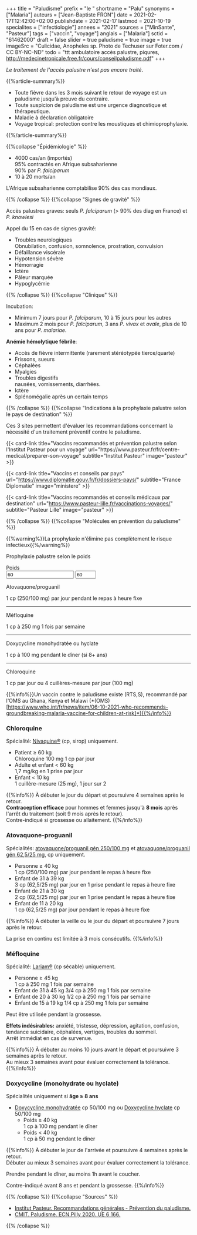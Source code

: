 +++
title = "Paludisme"
prefix = "le "
shortname = "Palu"
synonyms = ["Malaria"]
auteurs = ["Jean-Baptiste FRON"]
date = 2021-02-17T12:42:00+02:00
publishdate = 2021-02-17
lastmod = 2021-10-19
specialites = ["infectiologie"]
annees = "2021"
sources = ["MinSante", "Pasteur"]
tags = ["vaccin", "voyage"]
anglais = ["Malaria"]
sctid = "61462000"
draft = false
slider = true
paludisme = true
image = true
imageSrc = "Culicidae, Anopheles sp. Photo de Techuser sur Foter.com / CC BY-NC-ND"
todo = "ttt ambulatoire accès palustre, piqures, http://medecinetropicale.free.fr/cours/conseilpaludisme.pdf"
+++

*Le traitement de l'accès palustre n'est pas encore traité*.

{{%article-summary%}}

- Toute fièvre dans les 3 mois suivant le retour de voyage est un paludisme jusqu'à preuve du contraire.
- Toute suspicion de paludisme est une urgence diagnostique et thérapeutique.
- Maladie à déclaration obligatoire
- Voyage tropical: protection contre les moustiques et chimioprophylaxie.

{{%/article-summary%}}

{{%collapse "Épidémiologie" %}}

- 4000 cas/an (importés)  
95% contractés en Afrique subsaharienne  
90% par *P. falciparum*
- 10 à 20 morts/an

L'Afrique subsaharienne comptabilise 90% des cas mondiaux.

{{% /collapse %}}
{{%collapse "Signes de gravité" %}}

Accès palustres graves: seuls *P. falciparum* (> 90% des diag en France) et *P. knowlesi*

Appel du 15 en cas de signes gravité:

- Troubles neurologiques  
Obnubilation, confusion, somnolence, prostration, convulsion
- Défaillance viscérale
- Hypotension sévère
- Hémorragie
- Ictère
- Pâleur marquée
- Hypoglycémie

{{% /collapse %}}
{{%collapse "Clinique" %}}

Incubation:

- Minimum 7 jours pour *P. falciparum*, 10 à 15 jours pour les autres
- Maximum 2 mois pour *P. falciparum*, 3 ans *P. vivax* et *ovale*, plus de 10 ans pour *P. malariae*.

**Anémie hémolytique fébrile**:

- Accès de fièvre intermittente (rarement stéréotypée tierce/quarte)
- Frissons, sueurs
- Céphalées
- Myalgies
- Troubles digestifs  
nausées, vomissements, diarrhées.
- Ictère
- Splénomégalie après un certain temps

{{% /collapse %}}
{{%collapse "Indications à la prophylaxie palustre selon le pays de destination" %}}

Ces 3 sites permettent d'évaluer les recommandations concernant la nécessité d'un traitement préventif contre le paludisme.

<div class="d-flex flex-wrap">
{{< card-link title="Vaccins recommandés et prévention palustre selon l'Institut Pasteur pour un voyage" url="https://www.pasteur.fr/fr/centre-medical/preparer-son-voyage" subtitle="Institut Pasteur" image="pasteur" >}}

{{< card-link title="Vaccins et conseils par pays" url="https://www.diplomatie.gouv.fr/fr/dossiers-pays/" subtitle="France Diplomatie" image="ministere" >}}

{{< card-link title="Vaccins recommandés et conseils médicaux par destination" url="https://www.pasteur-lille.fr/vaccinations-voyages/" subtitle="Pasteur Lille" image="pasteur" >}}
</div>

{{% /collapse %}}
{{%collapse "Molécules en prévention du paludisme" %}}

{{%warning%}}La prophylaxie n'élimine pas complètement le risque infectieux{{%/warning%}}

<div class="card card-body">
  <p class="card-title">Prophylaxie palustre selon le poids</p>
  <div class="form-group">
    <label for="weight">Poids</label>
    <div class="d-flex align-items-center">
      <input type="text" value="60" id="weight" oninput="weightInput.value = this.value">
      <input type="number" class="form-alternative ml-3" id="weightInput" value="60" min="5" max="60">
    </div>
  </div>
  <p class="card-text mb-1">Atovaquone/proguanil</p>
  <p id="atovaquone" class="user-select-all">1 cp (250/100 mg) par jour pendant le repas à heure fixe</p>
  <hr>
  <p class="card-text mb-1">Méfloquine</p>
  <p id="mefloquine" class="user-select-all">1 cp à 250 mg 1 fois par semaine</p>
  <hr>
  <p class="card-text mb-1">Doxycycline monohydratée ou hyclate</p>
  <p id="doxycycline" class="user-select-all">1 cp à 100 mg pendant le dîner <span class="text-muted">(si 8+ ans)</span></p>
  <hr>
  <p class="card-text mb-1">Chloroquine</p>
  <p id="nivaquine">1 cp par jour ou 4 cuillères-mesure par jour (100 mg)</p>
</div>

{{%info%}}Un vaccin contre le paludisme existe (RTS,S), recommandé par l'OMS au Ghana, Kenya et Malawi (*(OMS)[https://www.who.int/fr/news/item/06-10-2021-who-recommends-groundbreaking-malaria-vaccine-for-children-at-risk]*){{%/info%}}

### Chloroquine

Spécialité: [Nivaquine®](https://base-donnees-publique.medicaments.gouv.fr/affichageDoc.php?specid=65130778&typedoc=R) (cp, sirop) uniquement.

- Patient ≥ 60 kg  
Chloroquine 100 mg 1 cp par jour
- Adulte et enfant < 60 kg  
1,7 mg/kg en 1 prise par jour
- Enfant < 10 kg  
1 cuillère-mesure (25 mg), 1 jour sur 2

{{%info%}}
À débuter le jour du départ et poursuivre 4 semaines après le retour.  
**Contraception efficace** pour hommes et femmes jusqu'à **8 mois** après l'arrêt du traitement (soit 9 mois après le retour).  
Contre-indiqué si grossesse ou allaitement.
{{%/info%}}

### Atovaquone-proguanil

Spécialités: [atovaquone/proguanil gén 250/100 mg](https://base-donnees-publique.medicaments.gouv.fr/affichageDoc.php?specid=66395950&typedoc=R) et [atovaquone/proguanil gén 62,5/25 mg](https://base-donnees-publique.medicaments.gouv.fr/affichageDoc.php?specid=68303281&typedoc=R), cp uniquement.

- Personne ≥ 40 kg  
1 cp (250/100 mg) par jour pendant le repas à heure fixe
- Enfant de 31 à 39 kg  
3 cp (62,5/25 mg) par jour en 1 prise pendant le repas à heure fixe
- Enfant de 21 à 30 kg  
2 cp (62,5/25 mg) par jour en 1 prise pendant le repas à heure fixe
- Enfant de 11 à 20 kg  
1 cp (62,5/25 mg) par jour pendant le repas à heure fixe

{{%info%}}
À débuter la veille ou le jour du départ et poursuivre 7 jours après le retour.

La prise en continu est limitée à 3 mois consécutifs.
{{%/info%}}

### Méfloquine

Spécialité: [Lariam®](https://base-donnees-publique.medicaments.gouv.fr/affichageDoc.php?specid=65999556&typedoc=R) (cp sécable) uniquement.

- Personne ≥ 45 kg  
1 cp à 250 mg 1 fois par semaine
- Enfant de 31 à 45 kg
3/4 cp à 250 mg 1 fois par semaine
- Enfant de 20 à 30 kg
1/2 cp à 250 mg 1 fois par semaine
- Enfant de 15 à 19 kg
1/4 cp à 250 mg 1 fois par semaine

Peut être utilisée pendant la grossesse.

**Effets indésirables:** anxiété, tristesse, dépression, agitation, confusion, tendance suicidaire, céphalées, vertiges, troubles du sommeil.  
Arrêt immédiat en cas de survenue.

{{%info%}}
À débuter au moins 10 jours avant le départ et poursuivre 3 semaines après le retour.  
Au mieux 3 semaines avant pour évaluer correctement la tolérance.  
{{%/info%}}

### Doxycycline (monohydrate ou hyclate)

Spécialités uniquement si **âge ≥ 8 ans**

- [Doxycycline monohydratée](https://base-donnees-publique.medicaments.gouv.fr/affichageDoc.php?specid=63307856&typedoc=R) cp 50/100 mg ou [Doxycycline hyclate](https://base-donnees-publique.medicaments.gouv.fr/affichageDoc.php?specid=67061569&typedoc=R) cp 50/100 mg
  - Poids ≥ 40 kg  
  1 cp à 100 mg pendant le dîner
  - Poids < 40 kg  
  1 cp à 50 mg pendant le dîner

{{%info%}}
À débuter le jour de l'arrivée et poursuivre 4 semaines après le retour.  
Débuter au mieux 3 semaines avant pour évaluer correctement la tolérance.

Prendre pendant le dîner, au moins 1h avant le coucher.

Contre-indiqué avant 8 ans et pendant la grossesse.
{{%/info%}}

{{% /collapse %}}
{{%collapse "Sources" %}}

- [Institut Pasteur. Recommandations générales - Prévention du paludisme.](https://www.pasteur.fr/fr/centre-medical/vaccination/recommandations-generales#prvention-du-paludisme)
- [CMIT. Paludisme. ECN.Pilly 2020. UE 6 166.](https://www.infectiologie.com/UserFiles/File/formation/ecn-pilly-2020/ecn-2020-ue6-166-nb.pdf)

{{% /collapse %}}
